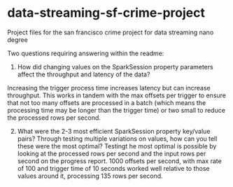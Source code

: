 # data-streaming-sf-crime-project
Project files for the san francisco crime project for data streaming nano degree

Two questions requiring answering within the readme:

1. How did changing values on the SparkSession property parameters affect the throughput and latency of the data?

Increasing the trigger process time increases latency but can increase throughput. This works in tandem with the max offsets per trigger to ensure that not too many offsets are processed in a batch (which means the processing time may be longer than the trigger time) or two small to reduce the processed rows per second.


2. What were the 2-3 most efficient SparkSession property key/value pairs? Through testing multiple variations on values, how can you tell these were the most optimal?
	Testingt he most optimal is possible by looking at the processed rows per second and the input rows per second on the progress report. 1000 offsets per second, with max rate of 100 and trigger time of 10 seconds worked well relative to those values around it, processing 135 rows per second.
